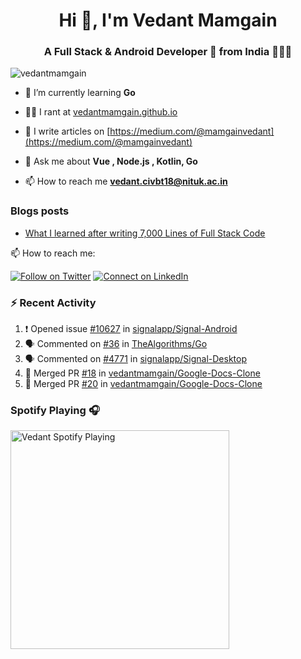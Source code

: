 <h1 align="center">Hi 👋, I'm Vedant Mamgain</h1>
<h3 align="center">A Full Stack & Android Developer 🚀 from India 👨🏽‍💻</h3>

<p align="left"> <img src="https://komarev.com/ghpvc/?username=vedantmamgain" alt="vedantmamgain" /> </p>

- 🌱 I’m currently learning **Go**

- 👨‍💻 I rant at [vedantmamgain.github.io](https://vedantmamgain.github.io/)

- 📝 I write articles on [https://medium.com/@mamgainvedant](https://medium.com/@mamgainvedant)

- 💬 Ask me about **Vue , Node.js , Kotlin, Go**

- 📫 How to reach me **vedant.civbt18@nituk.ac.in**

### Blogs posts

<!-- BLOG-POST-LIST:START -->
- [What I learned after writing 7,000 Lines of Full Stack Code](https://medium.com/@mamgainvedant/what-i-learned-after-writing-7-000-lines-of-full-stack-code-7f69cc0b1ea?source=rss-e9acd2ca6911------2)
<!-- BLOG-POST-LIST:END -->

📫 How to reach me:

[![Follow on Twitter](https://img.shields.io/badge/--twitter?label=Twitter&logo=Twitter&style=social)](https://twitter.com/mamgainvedant) [![Connect on LinkedIn](https://img.shields.io/badge/--linkedin?label=LinkedIn&logo=LinkedIn&style=social)](https://linkedin.com/in/vedant-mamgain)

### :zap: Recent Activity

<!--START_SECTION:activity-->

1. ❗️ Opened issue [#10627](https://github.com/signalapp/Signal-Android/issues/10627) in [signalapp/Signal-Android](https://github.com/signalapp/Signal-Android)
2. 🗣 Commented on [#36](https://github.com/TheAlgorithms/Go/issues/36) in [TheAlgorithms/Go](https://github.com/TheAlgorithms/Go)
3. 🗣 Commented on [#4771](https://github.com/signalapp/Signal-Desktop/issues/4771) in [signalapp/Signal-Desktop](https://github.com/signalapp/Signal-Desktop)
4. 🎉 Merged PR [#18](https://github.com/vedantmamgain/Google-Docs-Clone/pull/18) in [vedantmamgain/Google-Docs-Clone](https://github.com/vedantmamgain/Google-Docs-Clone)
5. 🎉 Merged PR [#20](https://github.com/vedantmamgain/Google-Docs-Clone/pull/20) in [vedantmamgain/Google-Docs-Clone](https://github.com/vedantmamgain/Google-Docs-Clone)
<!--END_SECTION:activity-->

### Spotify Playing 🎧

[<img src="https://novatorem-d0fbsrhp9.vercel.app/api/spotify.py" alt="Vedant Spotify Playing" width="350" />](https://open.spotify.com/user/s4c42w22yq0zx3034etx8bkiw)

